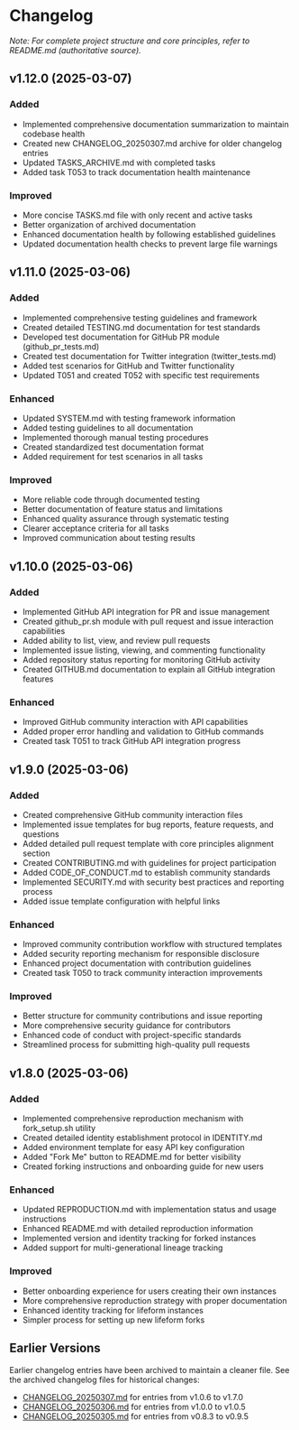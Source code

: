 # Changelog

*Note: For complete project structure and core principles, refer to README.md (authoritative source).*

## v1.12.0 (2025-03-07)

### Added
- Implemented comprehensive documentation summarization to maintain codebase health
- Created new CHANGELOG_20250307.md archive for older changelog entries
- Updated TASKS_ARCHIVE.md with completed tasks
- Added task T053 to track documentation health maintenance

### Improved
- More concise TASKS.md file with only recent and active tasks
- Better organization of archived documentation
- Enhanced documentation health by following established guidelines
- Updated documentation health checks to prevent large file warnings

## v1.11.0 (2025-03-06)

### Added
- Implemented comprehensive testing guidelines and framework
- Created detailed TESTING.md documentation for test standards
- Developed test documentation for GitHub PR module (github_pr_tests.md)
- Created test documentation for Twitter integration (twitter_tests.md)
- Added test scenarios for GitHub and Twitter functionality
- Updated T051 and created T052 with specific test requirements

### Enhanced
- Updated SYSTEM.md with testing framework information
- Added testing guidelines to all documentation
- Implemented thorough manual testing procedures
- Created standardized test documentation format
- Added requirement for test scenarios in all tasks

### Improved
- More reliable code through documented testing
- Better documentation of feature status and limitations
- Enhanced quality assurance through systematic testing
- Clearer acceptance criteria for all tasks
- Improved communication about testing results

## v1.10.0 (2025-03-06)

### Added
- Implemented GitHub API integration for PR and issue management
- Created github_pr.sh module with pull request and issue interaction capabilities
- Added ability to list, view, and review pull requests
- Implemented issue listing, viewing, and commenting functionality
- Added repository status reporting for monitoring GitHub activity
- Created GITHUB.md documentation to explain all GitHub integration features

### Enhanced
- Improved GitHub community interaction with API capabilities
- Added proper error handling and validation to GitHub commands
- Created task T051 to track GitHub API integration progress

## v1.9.0 (2025-03-06)

### Added
- Created comprehensive GitHub community interaction files
- Implemented issue templates for bug reports, feature requests, and questions
- Added detailed pull request template with core principles alignment section
- Created CONTRIBUTING.md with guidelines for project participation
- Added CODE_OF_CONDUCT.md to establish community standards
- Implemented SECURITY.md with security best practices and reporting process
- Added issue template configuration with helpful links

### Enhanced
- Improved community contribution workflow with structured templates
- Added security reporting mechanism for responsible disclosure
- Enhanced project documentation with contribution guidelines
- Created task T050 to track community interaction improvements

### Improved
- Better structure for community contributions and issue reporting
- More comprehensive security guidance for contributors
- Enhanced code of conduct with project-specific standards
- Streamlined process for submitting high-quality pull requests

## v1.8.0 (2025-03-06)

### Added
- Implemented comprehensive reproduction mechanism with fork_setup.sh utility
- Created detailed identity establishment protocol in IDENTITY.md
- Added environment template for easy API key configuration
- Added "Fork Me" button to README.md for better visibility
- Created forking instructions and onboarding guide for new users

### Enhanced
- Updated REPRODUCTION.md with implementation status and usage instructions
- Enhanced README.md with detailed reproduction information
- Implemented version and identity tracking for forked instances
- Added support for multi-generational lineage tracking

### Improved
- Better onboarding experience for users creating their own instances
- More comprehensive reproduction strategy with proper documentation
- Enhanced identity tracking for lifeform instances
- Simpler process for setting up new lifeform forks

## Earlier Versions

Earlier changelog entries have been archived to maintain a cleaner file. See the archived changelog files for historical changes:

- [CHANGELOG_20250307.md](archived/CHANGELOG_20250307.md) for entries from v1.0.6 to v1.7.0
- [CHANGELOG_20250306.md](archived/CHANGELOG_20250306.md) for entries from v1.0.0 to v1.0.5
- [CHANGELOG_20250305.md](archived/CHANGELOG_20250305.md) for entries from v0.8.3 to v0.9.5